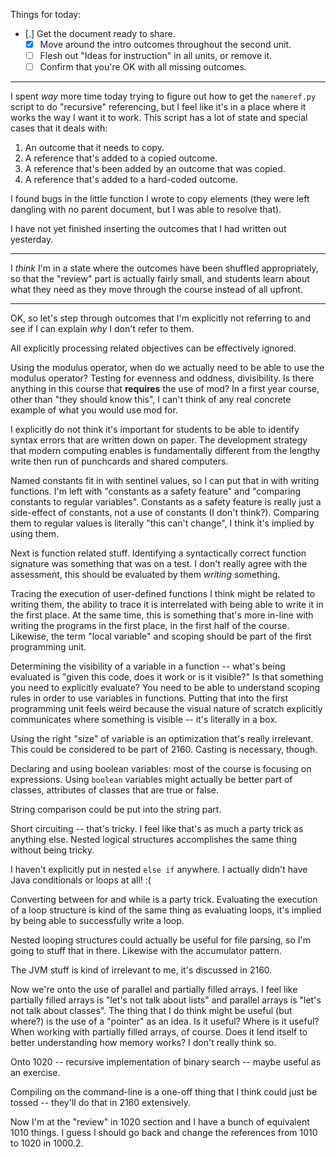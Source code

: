 Things for today:

* [.] Get the document ready to share.
    * [X] Move around the intro outcomes throughout the second unit.
    * [ ] Flesh out "Ideas for instruction" in all units, or remove it.
    * [ ] Confirm that you're OK with all missing outcomes.

---

I spent *way* more time today trying to figure out how to get the `nameref.py`
script to do "recursive" referencing, but I feel like it's in a place where it
works the way I want it to work. This script has a lot of state and special
cases that it deals with:

1. An outcome that it needs to copy.
2. A reference that's added to a copied outcome.
3. A reference that's been added by an outcome that was copied.
4. A reference that's added to a hard-coded outcome.

I found bugs in the little function I wrote to copy elements (they were left
dangling with no parent document, but I was able to resolve that).

I have not yet finished inserting the outcomes that I had written out yesterday.

---

I *think* I'm in a state where the outcomes have been shuffled appropriately, so
that the "review" part is actually fairly small, and students learn about what
they need as they move through the course instead of all upfront.

---

OK, so let's step through outcomes that I'm explicitly not referring to and see
if I can explain *why* I don't refer to them.

All explicitly processing related objectives can be effectively ignored.

Using the modulus operator, when do we actually need to be able to use the
modulus operator? Testing for evenness and oddness, divisibility. Is there
anything in this course that **requires** the use of mod? In a first year
course, other than "they should know this", I can't think of any real concrete
example of what you would use mod for.

I explicitly do not think it's important for students to be able to identify
syntax errors that are written down on paper. The development strategy that
modern computing enables is fundamentally different from the lengthy write then
run of punchcards and shared computers.

Named constants fit in with sentinel values, so I can put that in with writing
functions. I'm left with "constants as a safety feature" and "comparing
constants to regular variables". Constants as a safety feature is really just a
side-effect of constants, not a use of constants (I don't think?). Comparing
them to regular values is literally "this can't change", I think it's implied
by using them.

Next is function related stuff. Identifying a syntactically correct function
signature was something that was on a test. I don't really agree with the
assessment, this should be evaluated by them *writing* something.

Tracing the execution of user-defined functions I think might be related to
writing them, the ability to trace it is interrelated with being able to write
it in the first place. At the same time, this is something that's more in-line
with writing the programs in the first place, in the first half of the course.
Likewise, the term "local variable" and scoping should be part of the first
programming unit.

Determining the visibility of a variable in a function -- what's being
evaluated is "given this code, does it work or is it visible?" Is that something
you need to explicitly evaluate? You need to be able to understand scoping rules
in order to use variables in functions. Putting that into the first programming
unit feels weird because the visual nature of scratch explicitly communicates
where something is visible -- it's literally in a box.

Using the right "size" of variable is an optimization that's really irrelevant.
This could be considered to be part of 2160. Casting is necessary, though.

Declaring and using boolean variables: most of the course is focusing on
expressions. Using `boolean` variables might actually be better part of classes,
attributes of classes that are true or false.

String comparison could be put into the string part.

Short circuiting -- that's tricky. I feel like that's as much a party trick as
anything else. Nested logical structures accomplishes the same thing without
being tricky.

I haven't explicitly put in nested `else if` anywhere. I actually didn't have
Java conditionals or loops at all! :(

Converting between for and while is a party trick. Evaluating the execution of a
loop structure is kind of the same thing as evaluating loops, it's implied by
being able to successfully write a loop.

Nested looping structures could actually be useful for file parsing, so I'm
going to stuff that in there. Likewise with the accumulator pattern.

The JVM stuff is kind of irrelevant to me, it's discussed in 2160.

Now we're onto the use of parallel and partially filled arrays. I feel like
partially filled arrays is "let's not talk about lists" and parallel arrays is
"let's not talk about classes". The thing that I do think might be useful (but
where?) is the use of a "pointer" as an idea. Is it useful? Where is it useful?
When working with partially filled arrays, of course. Does it lend itself to
better understanding how memory works? I don't really think so.

Onto 1020 -- recursive implementation of binary search -- maybe useful as an
exercise.

Compiling on the command-line is a one-off thing that I think could just be
tossed -- they'll do that in 2160 extensively.

Now I'm at the "review" in 1020 section and I have a bunch of equivalent 1010
things. I guess I should go back and change the references from 1010 to 1020 in
1000.2.
